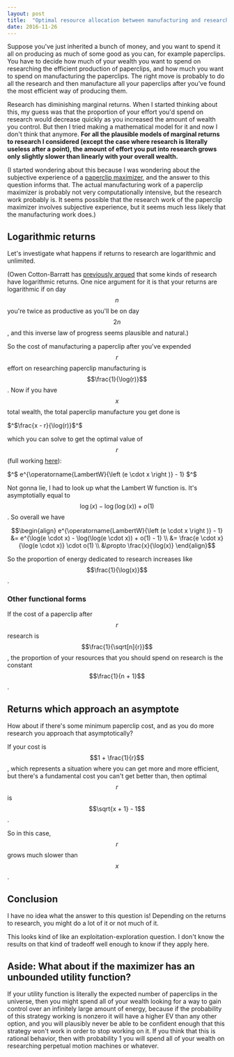 ```yaml
---
layout: post
title:  "Optimal resource allocation between manufacturing and research"
date: 2016-11-26
---
```


Suppose you've just inherited a bunch of money, and you want to spend it all on producing as much of some good as you can, for example paperclips. You have to decide how much of your wealth you want to spend on researching the efficient production of paperclips, and how much you want to spend on manufacturing the paperclips. The right move is probably to do all the research and then manufacture all your paperclips after you've found the most efficient way of producing them.

Research has diminishing marginal returns. When I started thinking about this, my guess was that the proportion of your effort you'd spend on research would decrease quickly as you increased the amount of wealth you control. But then I tried making a mathematical model for it and now I don't think that anymore. **For all the plausible models of marginal returns to research I considered (except the case where research is literally useless after a point), the amount of effort you put into research grows only slightly slower than linearly with your overall wealth.**

(I started wondering about this because I was wondering about the subjective experience of a [paperclip maximizer](https://wiki.lesswrong.com/wiki/Paperclip_maximizer), and the answer to this question informs that. The actual manufacturing work of a paperclip maximizer is probably not very computationally intensive, but the research work probably is. It seems possible that the research work of the paperclip maximizer involves subjective experience, but it seems much less likely that the manufacturing work does.)

## Logarithmic returns

Let's investigate what happens if returns to research are logarithmic and unlimited.

(Owen Cotton-Barratt has [previously argued](http://www.fhi.ox.ac.uk/theory-of-log-returns/) that some kinds of research have logarithmic returns. One nice argument for it is that your returns are logarithmic if on day $$n$$ you're twice as productive as you'll be on day $$2n$$, and this inverse law of progress seems plausible and natural.)

So the cost of manufacturing a paperclip after you've expended $$r$$ effort on researching paperclip manufacturing is $$\frac{1}{\log(r)}$$. Now if you have $$x$$ total wealth, the total paperclip manufacture you get done is

$^$\frac{x - r}{\log(r)}$^$

which you can solve to get the optimal value of $$r$$ (full working [here](https://github.com/bshlgrs/economics-demos/blob/master/python/paperclip.py)):

$^$ e^{\operatorname{LambertW}{\left (e \cdot x \right )} - 1} $^$

Not gonna lie, I had to look up what the Lambert W function is. It's asymptotially equal to $$\log(x) - \log(\log(x)) + o(1)$$. So overall we have

$$\begin{align}
   e^{\operatorname{LambertW}{\left (e \cdot x \right )} - 1} &= e^{\log(e \cdot x) - \log(\log(e \cdot x)) + o(1) - 1} \\
 &= \frac{e \cdot x}{\log(e \cdot x)} \cdot o(1) \\
 &\propto \frac{x}{\log(x)}
\end{align}$$

So the proportion of energy dedicated to research increases like $$\frac{1}{\log(x)}$$.

### Other functional forms

If the cost of a paperclip after $$r$$ research is $$\frac{1}{\sqrt[n]{r}}$$, the proportion of your resources that you should spend on research is the constant $$\frac{1}{n + 1}$$.

## Returns which approach an asymptote

How about if there's some minimum paperclip cost, and as you do more research you approach that asymptotically?

If your cost is $$1 + \frac{1}{r}$$, which represents a situation where you can get more and more efficient, but there's a fundamental cost you can't get better than, then optimal $$r$$ is $$\sqrt{x + 1} - 1$$.

So in this case, $$r$$ grows much slower than $$x$$.

## Conclusion

I have no idea what the answer to this question is! Depending on the returns to research, you might do a lot of it or not much of it.

This looks kind of like an exploitation-exploration question. I don't know the results on that kind of tradeoff well enough to know if they apply here.

## Aside: What about if the maximizer has an unbounded utility function?

If your utility function is literally the expected number of paperclips in the universe, then you might spend all of your wealth looking for a way to gain control over an infinitely large amount of energy, because if the probability of this strategy working is nonzero it will have a higher EV than any other option, and you will plausibly never be able to be confident enough that this strategy won't work in order to stop working on it. If you think that this is rational behavior, then with probability 1 you will spend all of your wealth on researching perpetual motion machines or whatever.
